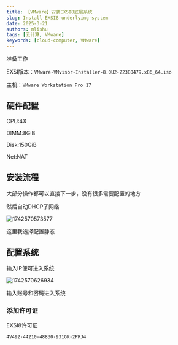 ```yaml
---
title: 【VMware】安装EXSI8底层系统
slug: Install-EXSI8-underlying-system
date: 2025-3-21
authors: mlishu
tags: [云计算, VMware]
keywords: [cloud-computer, VMware]
---
```

<!-- truncate -->

准备工作

EXSI版本：`VMware-VMvisor-Installer-8.0U2-22380479.x86_64.iso`

主机：`VMware Workstation Pro 17`

## 硬件配置

CPU:4X

DIMM:8GiB

Disk:150GiB

Net:NAT

## 安装流程

大部分操作都可以直接下一步，没有很多需要配置的地方

然后自动DHCP了网络

![1742570573577](https://www.mlishu.xyz/images/blog/CloudComputer/01-installEXSI/1742570573577.png)

这里我选择配置静态

## 配置系统

输入IP便可进入系统

![1742570626934](https://www.mlishu.xyz/images/blog/CloudComputer/01-installEXSI/1742570626934.png)

输入账号和密码进入系统

### 添加许可证

EXSI8许可证

```
4V492-44210-48830-931GK-2PRJ4
```
